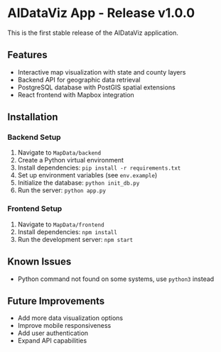# AIDataViz App - Release v1.0.0

This is the first stable release of the AIDataViz application.

## Features
- Interactive map visualization with state and county layers
- Backend API for geographic data retrieval
- PostgreSQL database with PostGIS spatial extensions
- React frontend with Mapbox integration

## Installation

### Backend Setup
1. Navigate to `MapData/backend`
2. Create a Python virtual environment
3. Install dependencies: `pip install -r requirements.txt`
4. Set up environment variables (see `env.example`)
5. Initialize the database: `python init_db.py`
6. Run the server: `python app.py`

### Frontend Setup
1. Navigate to `MapData/frontend`
2. Install dependencies: `npm install`
3. Run the development server: `npm start`

## Known Issues
- Python command not found on some systems, use `python3` instead

## Future Improvements
- Add more data visualization options
- Improve mobile responsiveness
- Add user authentication
- Expand API capabilities 